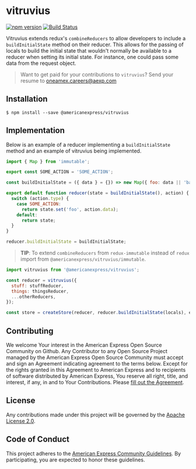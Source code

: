 # vitruvius

[![npm version](https://badge.fury.io/js/%40americanexpress%2Fvitruvius.svg)](https://badge.fury.io/js/%40americanexpress%2Fvitruvius)
[![Build Status](https://travis-ci.org/americanexpress/vitruvius.svg?branch=master)](https://travis-ci.org/americanexpress/vitruvius)

Vitruvius extends redux's `combineReducers` to allow developers to include a
`buildInitialState` method on their reducer. This allows for the passing of
locals to build the initial state that wouldn't normally be available to a
reducer when setting its initial state. For instance, one could pass some data
from the request object.

> Want to get paid for your contributions to `vitruvius`?
> Send your resume to oneamex.careers@aexp.com

## Installation

```
$ npm install --save @americanexpress/vitruvius
```

## Implementation

Below is an example of a reducer implementing a `buildInitialState` method and
an example of vitruvius being implemented.

```js
import { Map } from 'immutable';

export const SOME_ACTION = 'SOME_ACTION';

const buildInitialState = ({ data } = {}) => new Map({ foo: data || 'bar' });

export default function reducer(state = buildInitialState(), action) {
  switch (action.type) {
    case SOME_ACTION:
      return state.set('foo', action.data);
    default:
      return state;
  }
}

reducer.buildInitialState = buildInitialState;
```

> **TIP**: To extend `combineReducers` from `redux-immutable` instead of `redux`
import from `@americanexpress/vitruvius/immutable`.

```js
import vitruvius from '@americanexpress/vitruvius';

const reducer = vitruvius({
  stuff: stuffReducer,
  things: thingsReducer,
  ...otherReducers,
});

const store = createStore(reducer, reducer.buildInitialState(locals), enhancer);
```


## Contributing
We welcome Your interest in the American Express Open Source Community on Github.
Any Contributor to any Open Source Project managed by the American Express Open
Source Community must accept and sign an Agreement indicating agreement to the
terms below. Except for the rights granted in this Agreement to American Express
and to recipients of software distributed by American Express, You reserve all
right, title, and interest, if any, in and to Your Contributions. Please [fill
out the Agreement](https://cla-assistant.io/americanexpress/).

## License
Any contributions made under this project will be governed by the [Apache License
2.0](https://github.com/americanexpress/vitruvius/blob/master/LICENSE.txt).

## Code of Conduct
This project adheres to the [American Express Community Guidelines](https://github.com/americanexpress/vitruvius/wiki/Code-of-Conduct).
By participating, you are expected to honor these guidelines.

